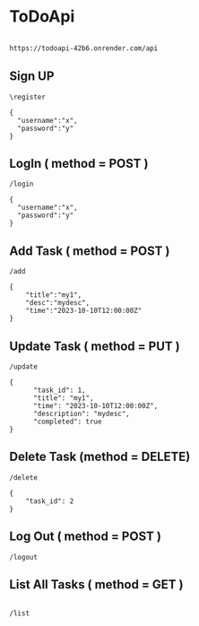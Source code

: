 # ToDoApi

```bash

https://todoapi-42b6.onrender.com/api

```
## Sign UP
```
\register

{
  "username":"x",
  "password":"y"
}
```
## LogIn ( method = POST )
```
/login

{
  "username":"x",
  "password":"y"
}
```
## Add Task ( method = POST )
```
/add

{
    "title":"my1",
    "desc":"mydesc",
    "time":"2023-10-10T12:00:00Z"
}
```
## Update Task ( method = PUT )
```
/update

{
      "task_id": 1,
      "title": "my1",
      "time": "2023-10-10T12:00:00Z",
      "description": "mydesc",
      "completed": true
}
```

## Delete Task  (method = DELETE)
```
/delete

{
    "task_id": 2
}

```
## Log Out  ( method = POST )
```
/logout
```
## List All Tasks  ( method = GET )
```

/list
```










